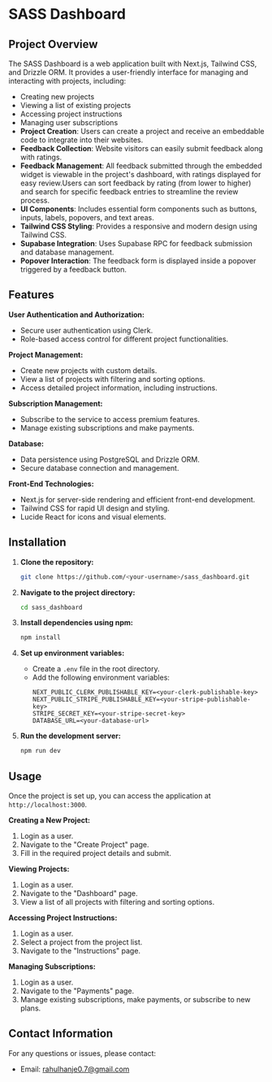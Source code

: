 # SASS Dashboard

## Project Overview

The SASS Dashboard is a web application built with Next.js, Tailwind CSS, and Drizzle ORM. It provides a user-friendly interface for managing and interacting with projects, including:

- Creating new projects
- Viewing a list of existing projects
- Accessing project instructions
- Managing user subscriptions
- **Project Creation**: Users can create a project and receive an embeddable code to integrate into their websites.
- **Feedback Collection**: Website visitors can easily submit feedback along with ratings.
- **Feedback Management**: All feedback submitted through the embedded widget is viewable in the project's dashboard, with ratings displayed 
for easy review.Users can sort feedback by rating (from lower to higher) and search for specific feedback entries to streamline the review process.
- **UI Components**: Includes essential form components such as buttons, inputs, labels, popovers, and text areas.
- **Tailwind CSS Styling**: Provides a responsive and modern design using Tailwind CSS.
- **Supabase Integration**: Uses Supabase RPC for feedback submission and database management.
- **Popover Interaction**: The feedback form is displayed inside a popover triggered by a feedback button.

## Features

**User Authentication and Authorization:**

- Secure user authentication using Clerk.
- Role-based access control for different project functionalities.

**Project Management:**

- Create new projects with custom details.
- View a list of projects with filtering and sorting options.
- Access detailed project information, including instructions.

**Subscription Management:**

- Subscribe to the service to access premium features.
- Manage existing subscriptions and make payments.

**Database:**

- Data persistence using PostgreSQL and Drizzle ORM.
- Secure database connection and management.

**Front-End Technologies:**

- Next.js for server-side rendering and efficient front-end development.
- Tailwind CSS for rapid UI design and styling.
- Lucide React for icons and visual elements.

## Installation

1. **Clone the repository:**
   ```bash
   git clone https://github.com/<your-username>/sass_dashboard.git
   ```

2. **Navigate to the project directory:**
   ```bash
   cd sass_dashboard
   ```

3. **Install dependencies using npm:**
   ```bash
   npm install
   ```

4. **Set up environment variables:**
   - Create a `.env` file in the root directory.
   - Add the following environment variables:
     ```
     NEXT_PUBLIC_CLERK_PUBLISHABLE_KEY=<your-clerk-publishable-key>
     NEXT_PUBLIC_STRIPE_PUBLISHABLE_KEY=<your-stripe-publishable-key>
     STRIPE_SECRET_KEY=<your-stripe-secret-key>
     DATABASE_URL=<your-database-url>
     ```

5. **Run the development server:**
   ```bash
   npm run dev
   ```

## Usage

Once the project is set up, you can access the application at `http://localhost:3000`.

**Creating a New Project:**

1. Login as a user.
2. Navigate to the "Create Project" page.
3. Fill in the required project details and submit.

**Viewing Projects:**

1. Login as a user.
2. Navigate to the "Dashboard" page.
3. View a list of all projects with filtering and sorting options.

**Accessing Project Instructions:**

1. Login as a user.
2. Select a project from the project list.
3. Navigate to the "Instructions" page.

**Managing Subscriptions:**

1. Login as a user.
2. Navigate to the "Payments" page.
3. Manage existing subscriptions, make payments, or subscribe to new plans.

## Contact Information

For any questions or issues, please contact:

- Email: rahulhanje0.7@gmail.com

